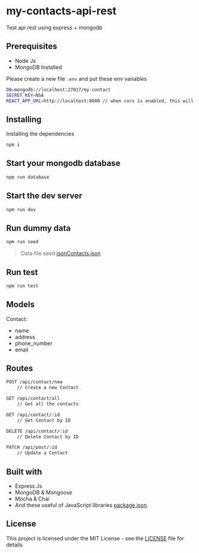 # my-contacts-api-rest

Test api rest using express + mongodb

## Prerequisites

- Node Js
- MongoDB Installed

Please create a new file `.env` and put these env variables

```bash
DB=mongodb://localhost:27017/my-contact
SECRET_KEY=NSA
REACT_APP_URL=http://localhost:8000 // when cors is enabled, this will be the only origin to send requests
```

## Installing

Installing the dependencies

```bash
npm i
```

## Start your mongodb database

```bash
npm run database
```

## Start the dev server

```bash
npm run dev
```

## Run dummy data

```bash
npm run seed
```

> Data file seed [jsonContacts.json](./db/mock_data/data/contacts/jsonContacts.json)

## Run test

```bash
npm run test
```

## Models

Contact:

- name
- address
- phone_number
- email

## Routes

```bash
POST /api/contact/new
    // Create a new Contact

GET /api/contact/all
    // Get all the contacts

GET /api/contact/:id
    // Get Contact by ID

DELETE /api/contact/:id
    // Delete Contact by ID

PATCH /api/post/:id
    // Update a Contact
```

## Built with

- Express Js
- MongoDB & Mongoose
- Mocha & Chai
- And these useful of JavaScript libraries [package.json](package.json)

## License

This project is licensed under the MIT License - see the [LICENSE](LICENSE) file for details
